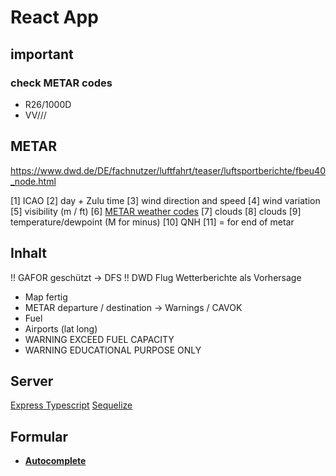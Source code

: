 # React App

## important

### check METAR codes

- R26/1000D
- VV///

## METAR

https://www.dwd.de/DE/fachnutzer/luftfahrt/teaser/luftsportberichte/fbeu40_node.html

[1] ICAO
[2] day + Zulu time
[3] wind direction and speed
[4] wind variation
[5] visibility (m / ft)
[6] [METAR weather codes](https://en.wikipedia.org/wiki/METAR)
[7] clouds
[8] clouds
[9] temperature/dewpoint (M for minus)
[10] QNH
[11] = for end of metar

## Inhalt

!! GAFOR geschützt -> DFS !!
DWD Flug Wetterberichte als Vorhersage

- Map fertig
- METAR departure / destination -> Warnings / CAVOK
- Fuel
- Airports (lat long)
- WARNING EXCEED FUEL CAPACITY
- WARNING EDUCATIONAL PURPOSE ONLY

## Server

[Express Typescript](https://blog.logrocket.com/how-to-set-up-node-typescript-express/)
[Sequelize](https://sequelize.org/docs/v6/getting-started/)

## Formular

- [**Autocomplete**](https://mui.com/material-ui/react-autocomplete/)
